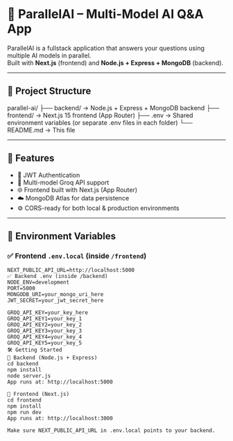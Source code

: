 # 🧠 ParallelAI – Multi-Model AI Q&A App

ParallelAI is a fullstack application that answers your questions using multiple AI models in parallel.  
Built with **Next.js** (frontend) and **Node.js + Express + MongoDB** (backend).

---

## 📁 Project Structure

parallel-ai/
├── backend/ → Node.js + Express + MongoDB backend
├── frontend/ → Next.js 15 frontend (App Router)
├── .env → Shared environment variables (or separate .env files in each folder)
└── README.md → This file


---

## 🚀 Features

- 🔐 JWT Authentication
- 🧠 Multi-model Groq API support
- 🌐 Frontend built with Next.js (App Router)
- ☁️ MongoDB Atlas for data persistence
- ⚙️ CORS-ready for both local & production environments

---

## 🧪 Environment Variables

### ✅ **Frontend `.env.local` (inside `/frontend`)**
```env
NEXT_PUBLIC_API_URL=http://localhost:5000
✅ Backend .env (inside /backend)
NODE_ENV=development
PORT=5000
MONGODB_URI=your_mongo_uri_here
JWT_SECRET=your_jwt_secret_here

GROQ_API_KEY=your_key_here
GROQ_API_KEY1=your_key_1
GROQ_API_KEY2=your_key_2
GROQ_API_KEY3=your_key_3
GROQ_API_KEY4=your_key_4
GROQ_API_KEY5=your_key_5
🛠️ Getting Started
🔹 Backend (Node.js + Express)
cd backend
npm install
node server.js
App runs at: http://localhost:5000

🔹 Frontend (Next.js)
cd frontend
npm install
npm run dev
App runs at: http://localhost:3000

Make sure NEXT_PUBLIC_API_URL in .env.local points to your backend.
